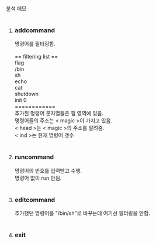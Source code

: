 분석 메모<br>
<br>
<ol>
  <li><h3>addcommand</h3></li>
  명령어를 필터링함.<br>
  <br>
== filtering list ==<br>
flag<br>
/bin<br>
sh<br>
echo<br>
cat<br>
shutdown<br>
init 0<br>
============<br>
추가된 명령어 문자열들은 힙 영역에 있음.<br>
명령어들의 주소는 < magic >이 가지고 있음.<br>
< head >는 < magic >의 주소를 알려줌.<br>
< ind >는 현재 명령어 갯수<br>
<br>
  <li><h3>runcommand</h3></li>
명령어의 번호를 입력받고 수행.<br>
명령어 없이 run 안됨.<br>
<br>
  <li><h3>editcommand</h3></li>
추가했던 명령어를 "/bin/sh"로 바꾸는데 여기선 필터링을 안함.<br>
<br>
  <li><h3>exit</h3></li><br>

</ol>
